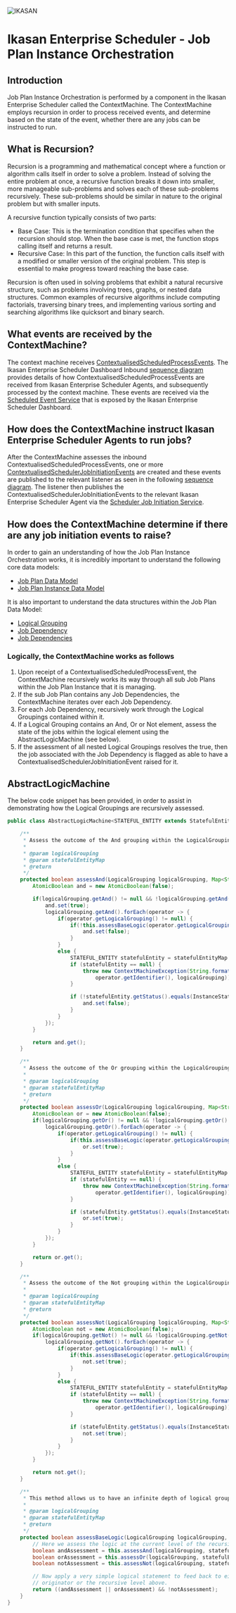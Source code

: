 ![IKASAN](../../../../developer/docs/quickstart-images/Ikasan-title-transparent.png)

# Ikasan Enterprise Scheduler - Job Plan Instance Orchestration

## Introduction
Job Plan Instance Orchestration is performed by a component in the Ikasan Enterprise Scheduler called the ContextMachine. 
The ContextMachine employs recursion in order to process received events, and determine based on the state of the event,
whether there are any jobs can be instructed to run.

## What is Recursion?
Recursion is a programming and mathematical concept where a function or algorithm calls itself in order to solve a problem. 
Instead of solving the entire problem at once, a recursive function breaks it down into smaller, more manageable sub-problems 
and solves each of these sub-problems recursively. These sub-problems should be similar in nature to the original problem but 
with smaller inputs.

A recursive function typically consists of two parts:

- Base Case: This is the termination condition that specifies when the recursion should stop. When the base case is met, the function stops calling itself and returns a result.
- Recursive Case: In this part of the function, the function calls itself with a modified or smaller version of the original problem. This step is essential to make progress toward reaching the base case.

Recursion is often used in solving problems that exhibit a natural recursive structure, such as problems involving trees, graphs, 
or nested data structures. Common examples of recursive algorithms include computing factorials, traversing binary trees, and 
implementing various sorting and searching algorithms like quicksort and binary search.

## What events are received by the ContextMachine?
The context machine receives [ContextualisedScheduledProcessEvents](../../../../spec/service/scheduled/src/main/java/org/ikasan/spec/scheduled/event/model/ContextualisedScheduledProcessEvent.java). 
The Ikasan Enterprise Scheduler Dashboard Inbound [sequence diagram](../../architecture.md#ikasan-enterprise-scheduler-dashboard-inbound)
provides details of how ContextualisedScheduledProcessEvents are received from Ikasan Enterprise Scheduler Agents, and 
subsequently processed by the context machine. These events are received via the [Scheduled Event Service](../../rest/scheduled-process-event-service.md#scheduled-event-service)
that is exposed by the Ikasan Enterprise Scheduler Dashboard.

## How does the ContextMachine instruct Ikasan Enterprise Scheduler Agents to run jobs?
After the ContextMachine assesses the inbound ContextualisedScheduledProcessEvents, one or more 
[ContextualisedSchedulerJobInitiationEvents](../../../../spec/service/scheduled/src/main/java/org/ikasan/spec/scheduled/event/model/ContextualisedSchedulerJobInitiationEvent.java)
are created and these events are published to the relevant listener as seen in the following [sequence diagram](../../architecture.md#ikasan-enterprise-scheduler-dashboard-inbound).
The listener then publishes the ContextualisedSchedulerJobInitiationEvents to the relevant Ikasan Enterprise Scheduler Agent
via the [Scheduler Job Initiation Service](../../rest/scheduler-job-initiation-service.md#scheduler-job-initiation-service).

## How does the ContextMachine determine if there are any job initiation events to raise?
In order to gain an understanding of how the Job Plan Instance Orchestration works, it is incredibly important to understand
the following core data models:
- [Job Plan Data Model](../model/job-plan-data-model.md)
- [Job Plan Instance Data Model](../model/job-plan-instance-data-model.md)

It is also important to understand the data structures within the Job Plan Data Model:
- [Logical Grouping](../model/job-plan-data-model.md#logical-grouping)
- [Job Dependency](../model/job-plan-data-model.md#job-dependency)
- [Job Dependencies](../model/job-plan-data-model.md#job-dependencies)

### Logically, the ContextMachine works as follows

1. Upon receipt of a ContextualisedScheduledProcessEvent, the ContextMachine recursively works its way through all sub Job Plans within the Job Plan Instance that it is managing.
2. If the sub Job Plan contains any Job Dependencies, the ContextMachine iterates over each Job Dependency.
3. For each Job Dependency, recursively work through the Logical Groupings contained within it.
4. If a Logical Grouping contains an And, Or or Not element, assess the state of the jobs within the logical element using the AbstractLogicMachine (see below).
5. If the assessment of all nested Logical Groupings resolves the true, then the job associated with the Job Dependency is flagged as able to have a ContextualisedSchedulerJobInitiationEvent raised for it.

## AbstractLogicMachine
The below code snippet has been provided, in order to assist in demonstrating how the Logical Groupings are recursively assessed. 
```java
public class AbstractLogicMachine<STATEFUL_ENTITY extends StatefulEntity> {

    /**
     * Assess the outcome of the And grouping within the LogicalGrouping.
     *
     * @param logicalGrouping
     * @param statefulEntityMap
     * @return
     */
    protected boolean assessAnd(LogicalGrouping logicalGrouping, Map<String, STATEFUL_ENTITY> statefulEntityMap) {
        AtomicBoolean and = new AtomicBoolean(false);

        if(logicalGrouping.getAnd() != null && !logicalGrouping.getAnd().isEmpty()) {
            and.set(true);
            logicalGrouping.getAnd().forEach(operator -> {
                if(operator.getLogicalGrouping() != null) {
                    if(!this.assessBaseLogic(operator.getLogicalGrouping(), statefulEntityMap)) {
                        and.set(false);
                    }
                }
                else {
                    STATEFUL_ENTITY statefulEntity = statefulEntityMap.get(operator.getIdentifier());
                    if (statefulEntity == null) {
                        throw new ContextMachineException(String.format("Could not locate stateful entity[%s] when trying to assess logical group and[%s]",
                            operator.getIdentifier(), logicalGrouping));
                    }

                    if (!statefulEntity.getStatus().equals(InstanceStatus.COMPLETE) && !statefulEntity.getStatus().equals(InstanceStatus.SKIPPED_COMPLETE)) {
                        and.set(false);
                    }
                }
            });
        }

        return and.get();
    }

    /**
     * Assess the outcome of the Or grouping within the LogicalGrouping.
     *
     * @param logicalGrouping
     * @param statefulEntityMap
     * @return
     */
    protected boolean assessOr(LogicalGrouping logicalGrouping, Map<String, STATEFUL_ENTITY> statefulEntityMap) {
        AtomicBoolean or = new AtomicBoolean(false);
        if(logicalGrouping.getOr() != null && !logicalGrouping.getOr().isEmpty()) {
            logicalGrouping.getOr().forEach(operator -> {
                if(operator.getLogicalGrouping() != null) {
                    if(this.assessBaseLogic(operator.getLogicalGrouping(), statefulEntityMap)) {
                        or.set(true);
                    }
                }
                else {
                    STATEFUL_ENTITY statefulEntity = statefulEntityMap.get(operator.getIdentifier());
                    if (statefulEntity == null) {
                        throw new ContextMachineException(String.format("Could not locate stateful entity[%s] when trying to assess logical group or[%s]",
                            operator.getIdentifier(), logicalGrouping));
                    }

                    if (statefulEntity.getStatus().equals(InstanceStatus.COMPLETE) || statefulEntity.getStatus().equals(InstanceStatus.SKIPPED_COMPLETE)) {
                        or.set(true);
                    }
                }
            });
        }

        return or.get();
    }

    /**
     * Assess the outcome of the Not grouping within the LogicalGrouping.
     *
     * @param logicalGrouping
     * @param statefulEntityMap
     * @return
     */
    protected boolean assessNot(LogicalGrouping logicalGrouping, Map<String, STATEFUL_ENTITY> statefulEntityMap) {
        AtomicBoolean not = new AtomicBoolean(false);
        if(logicalGrouping.getNot() != null && !logicalGrouping.getNot().isEmpty()) {
            logicalGrouping.getNot().forEach(operator -> {
                if(operator.getLogicalGrouping() != null) {
                    if(this.assessBaseLogic(operator.getLogicalGrouping(), statefulEntityMap)) {
                        not.set(true);
                    }
                }
                else {
                    STATEFUL_ENTITY statefulEntity = statefulEntityMap.get(operator.getIdentifier());
                    if (statefulEntity == null) {
                        throw new ContextMachineException(String.format("Could not locate stateful entity[%s] when trying to assess logical group or[%s]",
                            operator.getIdentifier(), logicalGrouping));
                    }

                    if (statefulEntity.getStatus().equals(InstanceStatus.COMPLETE) || statefulEntity.getStatus().equals(InstanceStatus.SKIPPED_COMPLETE)) {
                        not.set(true);
                    }
                }
            });
        }

        return not.get();
    }

    /**
     * This method allows us to have an infinite depth of logical groupings and facilitates the recursion that supports that.
     *
     * @param logicalGrouping
     * @param statefulEntityMap
     * @return
     */
    protected boolean assessBaseLogic(LogicalGrouping logicalGrouping, Map<String, STATEFUL_ENTITY> statefulEntityMap) {
        // Here we assess the logic at the current level of the recursion.
        boolean andAssessment = this.assessAnd(logicalGrouping, statefulEntityMap);
        boolean orAssessment = this.assessOr(logicalGrouping, statefulEntityMap);
        boolean notAssessment = this.assessNot(logicalGrouping, statefulEntityMap);

        // Now apply a very simple logical statement to feed back to either the
        // originator or the recursive level above.
        return ((andAssessment || orAssessment) && !notAssessment);
    }
}
```
